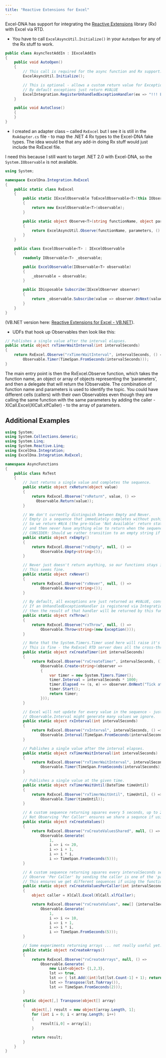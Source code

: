 ```yaml
---
title: "Reactive Extensions for Excel"
---
```


Excel-DNA has support for integrating the [Reactive Extensions](http://msdn.microsoft.com/en-us/data/gg577609.aspx) library (Rx) with Excel via RTD.

- You have to call `ExcelAsyncUtil.Initialize()` in your `AutoOpen` for any of the Rx stuff to work.

```csharp
public class AsyncTestAddIn : IExcelAddIn
{
    public void AutoOpen()
    {
        // This call is required for the async function and Rx support.
        ExcelAsyncUtil.Initialize();

        // This is optional - allows a custom return value for Exceptions
        // By default exceptions just return #VALUE
        ExcelIntegration.RegisterUnhandledExceptionHandler(ex => "!!! EXCEPTION: " + ex.ToString());
    }

    public void AutoClose()
    {
    }
}
```


- I created an adapter class – called `RxExcel` but I see it is still in the `RxAdapter.cs` file - to map the .NET 4 Rx types to the Excel-DNA fake types. The idea would be that any add-in doing Rx stuff would just include the RxExcel file.

I need this because I still want to target .NET 2.0 with Excel-DNA, so the `System.IObservable` is not available.

```csharp
using System;

namespace ExcelDna.Integration.RxExcel
{
    public static class RxExcel
    {
        public static IExcelObservable ToExcelObservable<T>(this IObservable<T> observable)
        {
            return new ExcelObservable<T>(observable);
        }

        public static object Observe<T>(string functionName, object parameters, Func<IObservable<T>> observableSource)
        {
            return ExcelAsyncUtil.Observe(functionName, parameters, () => observableSource().ToExcelObservable());
        }
    }

    public class ExcelObservable<T> : IExcelObservable
    {
        readonly IObservable<T> _observable;

        public ExcelObservable(IObservable<T> observable)
        {
            _observable = observable;
        }

        public IDisposable Subscribe(IExcelObserver observer)
        {
            return _observable.Subscribe(value => observer.OnNext(value), observer.OnError, observer.OnCompleted);
        }
    }
}
```


(VB.NET version here:  [Reactive Extensions for Excel - VB.NET](Reactive-Extensions-for-Excel---VB.NET)).

- UDFs that hook up Observables then look like this:

```csharp
// Publishes a single value after the interval elapses.
public static object rxTimerWaitInterval(int intervalSeconds)
{
    return RxExcel.Observe("rxTimerWaitInterval", intervalSeconds, () =>
        Observable.Timer(TimeSpan.FromSeconds(intervalSeconds)));
}
```

The main entry point is then the RxExcel.Observe function, which takes the function name, an object or array of objects representing the ‘parameters’, and then a delegate that will return the IObservable.
The combination of function name and parameters is used to identify the topic. You could have different cells (callers) with their own Observables even though they are calling the same function with the same parameters by adding the caller - XlCall.Excel(XlCall.xlfCaller) - to the array of parameters.

## Additional Examples

```csharp
using System;
using System.Collections.Generic;
using System.Linq;
using System.Reactive.Linq;
using ExcelDna.Integration;
using ExcelDna.Integration.RxExcel;

namespace AsyncFunctions
{
    public class RxTest
    {
        // Just returns a single value and completes the sequence.
        public static object rxReturn(object value)
        {
            return RxExcel.Observe("rxReturn", value, () =>
              Observable.Return(value));
        }

        // We don't currently distinguish between Empty and Never.
        // Empty is a sequence that immediately completes without pushing a value.
        // So we return #N/A (the pre-Value 'Not Available' return state),
        // and then never have anything else to return when the sequence completes.
        // CONSIDER: Should we rather transition to an empty string if we comlete without seeing a value?
        public static object rxEmpty()
        {
            return RxExcel.Observe("rxEmpty", null, () =>
                Observable.Empty<string>());
        }

        // Never just doesn't return anything, so our functions stays in the #N/A pre-value return state.
        // This seems fine.
        public static object rxNever()
        {
            return RxExcel.Observe("rxNever", null, () =>
                Observable.Never<string>());
        }

        // By default, all exceptions are just returned as #VALUE, consistent with the rest of Excel-DNA.
        // If an UnhandledExceptionHandler is registered via Integration.RegisterUnhandledExceptionHandler,
        // then the result of that handler will be returned by this function.
        public static object rxThrow()
        {
            return RxExcel.Observe("rxThrow", null, () =>
                Observable.Throw<string>(new Exception()));
        }

        // Note that the System.Timers.Timer used here will raise it's Elapsed events from a ThreadPool thread.
        // This is fine - the RxExcel RTD server does all the cross-thread marshaling.
        public static object rxCreateTimer(int intervalSeconds)
        {
            return RxExcel.Observe("rxCreateTimer", intervalSeconds, () =>
                Observable.Create<string>(observer =>
                {
                    var timer = new System.Timers.Timer();
                    timer.Interval = intervalSeconds * 1000;
                    timer.Elapsed += (s, e) => observer.OnNext("Tick at" + DateTime.Now.ToString("HH:mm:ss.fff"));
                    timer.Start();
                    return timer;
                }));
        }

        // Excel will not update for every value in the sequence - just as often as the ThrottleInreval allows.
        // Observable.Interval might generate many values we ignore.
        public static object rxInterval(int intervalSeconds)
        {
            return RxExcel.Observe("rxInterval", intervalSeconds, () =>
                Observable.Interval(TimeSpan.FromSeconds(intervalSeconds)));
        }

        // Publishes a single value after the interval elapses.
        public static object rxTimerWaitInterval(int intervalSeconds)
        {
            return RxExcel.Observe("rxTimerWaitInterval", intervalSeconds, () =>
                Observable.Timer(TimeSpan.FromSeconds(intervalSeconds)));
        }

        // Publishes a single value at the given time.
        public static object rxTimerWaitUntil(DateTime timeUntil)
        {
            return RxExcel.Observe("rxTimerWaitUntil", timeUntil, () =>
                Observable.Timer(timeUntil));
        }

        // A custom sequence returning squares every 5 seconds, up to 20 * 20.
        // Not Observing 'Per Caller' ensures we share a sequnce if using the function in different cells
        public static object rxCreateValues()
        {
            return RxExcel.Observe("rxCreateValuesShared", null, () =>
                Observable.Generate(
                    1,
                    i => i <= 20,
                    i => i + 1,
                    i => i * i,
                    i => TimeSpan.FromSeconds(5)));
        }

        // A custom sequence returning squares every intervalSeconds seconds, up to 10 * 10.
        // Observe 'Per Caller' by sending the caller is one of the 'parameters' into RxExcel.Observe.
        // This ensures we get different sequences if using the function in different cells
        public static object rxCreateValuesPerCaller(int intervalSeconds)
        {
            object caller = XlCall.Excel(XlCall.xlfCaller);

            return RxExcel.Observe("rxCreateValues", new[] {intervalSeconds, caller}, () =>
                Observable.Generate(
                    1,
                    i => i <= 10,
                    i => i + 1,
                    i => i * i,
                    i => TimeSpan.FromSeconds(5)));
        }

        // Some experiments returning arrays ... not really useful yet.
        public static object rxCreateArrays()
        {
            return RxExcel.Observe("rxCreateArrays", null, () =>
                Observable.Generate(
                    new List<object> {1,2,3},
                    lst => true,
                    lst => { lst.Add((int)lst[lst.Count-1] + 1); return lst;},
                    lst => Transpose(lst.ToArray()),
                    lst => TimeSpan.FromSeconds(2)));
        }

        static object[,] Transpose(object[] array)
        {
            object[,] result = new object[array.Length, 1];
            for (int i = 0; i < array.Length; i++)
            {
                result[i,0] = array[i];
            }

            return result;
        }
    }
}
```
